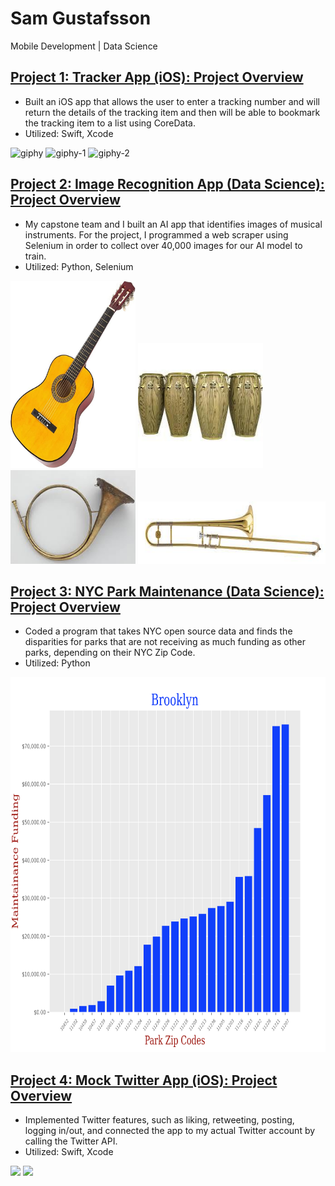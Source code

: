 # Sam Gustafsson
Mobile Development | Data Science

## [Project 1: Tracker App (iOS): Project Overview](https://github.com/samgus/Tracker-App)
- Built an iOS app that allows the user to enter a tracking number and will return the details of the tracking item and then will be able to bookmark the tracking item to a list using CoreData.
- Utilized: Swift, Xcode

![giphy](https://user-images.githubusercontent.com/55809295/179262900-cdc112f8-8b96-4cf8-9a3c-0e26d3a56144.gif) ![giphy-1](https://user-images.githubusercontent.com/55809295/179263959-43275506-5bb6-4228-982e-b874e0be9618.gif) ![giphy-2](https://user-images.githubusercontent.com/55809295/179264210-c9c5fe45-f330-4034-8300-b2f5d2d0ffbb.gif)

## [Project 2: Image Recognition App (Data Science): Project Overview](https://github.com/Ernulphus/capstone-Bsharp-AI)
- My capstone team and I built an AI app that identifies images of musical instruments. For the project, I programmed a web scraper using Selenium in order to collect over 40,000 images for our AI model to train.
- Utilized: Python, Selenium

<img src="https://github.com/samgus/Sam_Portfolio/blob/main/images/Guitar.jpg" width="200" height="300"> <img src="https://github.com/samgus/Sam_Portfolio/blob/main/images/Conga.jpg" width="200" height="200"> <img src="https://github.com/samgus/Sam_Portfolio/blob/main/images/FrenchHorn.jpg" width="200" height="150"> <img src="https://github.com/samgus/Sam_Portfolio/blob/main/images/Trombone.jpg" width="300" height="100">

## [Project 3: NYC Park Maintenance (Data Science): Project Overview](https://samgus.github.io)
- Coded a program that takes NYC open source data and finds the disparities for parks that are not receiving as much funding as other parks, depending on their NYC Zip Code.
- Utilized: Python

<img src="https://github.com/samgus/Sam_Portfolio/blob/main/images/Brooklyn.png" width="800" height="600">

## [Project 4: Mock Twitter App (iOS): Project Overview](https://github.com/samgus/Twitter)
- Implemented Twitter features, such as liking, retweeting, posting, logging in/out, and connected the app to my actual Twitter account by calling the Twitter API.
- Utilized: Swift, Xcode

<img src='http://g.recordit.co/OduCrobkye.gif' /> <img src='http://g.recordit.co/60VpcAT5S1.gif' />

